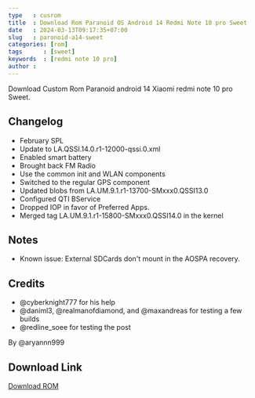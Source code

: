 ```yaml
---
type   : cusrom
title  : Download Rom Paranoid OS Android 14 Redmi Note 10 pro Sweet
date   : 2024-03-13T09:17:35+07:00
slug   : paronoid-a14-sweet
categories: [rom]
tags      : [sweet]
keywords  : [redmi note 10 pro]
author : 
---
```


Download Custom Rom Paranoid android 14 Xiaomi redmi note 10 pro Sweet.


## Changelog
- February SPL
- Update to LA.QSSI.14.0.r1-12000-qssi.0.xml
- Enabled smart battery
- Brought back FM Radio
- Use the common init and WLAN components
- Switched to the regular GPS component
- Updated blobs from LA.UM.9.1.r1-13700-SMxxx0.QSSI13.0
- Configured QTI BService
- Dropped IOP in favor of Preferred Apps.
- Merged tag LA.UM.9.1.r1-15800-SMxxx0.QSSI14.0 in the kernel 

## Notes
- Known issue: External SDCards don't mount in the AOSPA recovery.

## Credits
- @cyberknight777 for his help
- @daniml3, @realmanofdiamond, and @maxandreas for testing a few builds
- @redline_soee for testing the post

By @aryannn999

## Download Link
[Download ROM](https://sourceforge.net/projects/aospa-sweet/files/02122024/)

